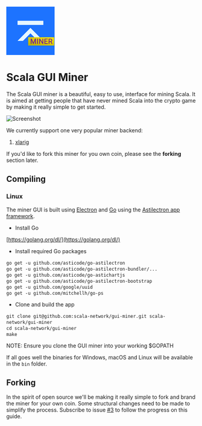 ![](git-assets/miner-logo.png)

#  Scala GUI Miner

The Scala GUI miner is a beautiful, easy to use, interface for mining Scala.
It is aimed at getting people that have never mined Scala into the crypto
game by making it really simple to get started.

![Screenshot](https://i.imgur.com/ruK7z4Y.png "Screenshot")

We currently support one very popular miner backend:

1. [xlarig](https://github.com/scala-network/xlarig)

If you'd like to fork this miner for you own coin, please see the __forking__
section later.

## Compiling

### Linux

The miner GUI is built using [Electron](https://electronjs.org) and
[Go](https://golang.org) using the
[Astilectron app framework](https://github.com/asticode/astilectron).

* Install Go

[https://golang.org/dl/](https://golang.org/dl/)

* Install required Go packages

```shell
go get -u github.com/asticode/go-astilectron
go get -u github.com/asticode/go-astilectron-bundler/...
go get -u github.com/asticode/go-astichartjs
go get -u github.com/asticode/go-astilectron-bootstrap
go get -u github.com/google/uuid
go get -u github.com/mitchellh/go-ps
```

* Clone and build the app

```shell
git clone git@github.com:scala-network/gui-miner.git scala-network/gui-miner
cd scala-network/gui-miner
make
```

NOTE: Ensure you clone the GUI miner into your working $GOPATH

If all goes well the binaries for Windows, macOS and Linux will be available in the `bin` folder.

## Forking

In the spirit of open source we'll be making it really simple to fork and
brand the miner for your own coin. Some structural changes need to be made to
simplify the process. Subscribe to issue [#3][i3] to follow the progress on this
guide.

[i3]: https://github.com/contribute-torque/gui-miner/issues/3
